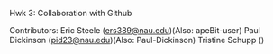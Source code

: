 Hwk 3: Collaboration with Github

Contributors:
Eric Steele (ers389@nau.edu)(Also: apeBit-user)
Paul Dickinson (pid23@nau.edu)(Also: Paul-Dickinson)
Tristine Schupp ()
